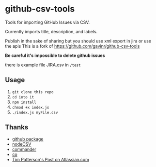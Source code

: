 # github-csv-tools
Tools for importing GitHub Issues via CSV.

Currently imports title, description, and labels.

Publish in the sake of sharing but you should use xml export in jira or use the apis
This is a fork of https://github.com/gavinr/github-csv-tools

**Be careful it's impossible to delete github issues**

there is example file JIRA.csv in `/test`

## Usage

 1. `git clone this repo`
 2. `cd into it`
 3. `npm install`
 4. `chmod +x index.js`
 5. `./index.js myFile.csv`

## Thanks

- [github package](https://www.npmjs.com/package/github)
- [nodeCSV](https://www.npmjs.com/package/csv)
- [commander](https://www.npmjs.com/package/commander)
- [co](https://www.npmjs.com/package/co)
- [Tim Patterson's Post on Atlassian.com](https://developer.atlassian.com/blog/2015/11/scripting-with-node/)
